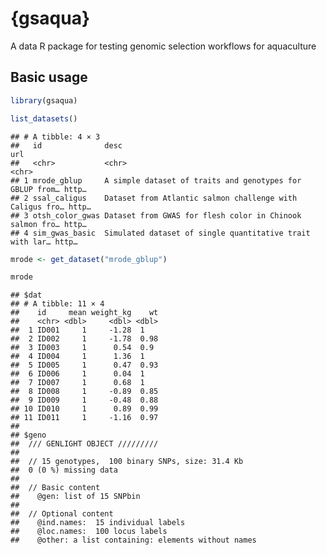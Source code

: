 
# {gsaqua}

A data R package for testing genomic selection workflows for aquaculture

## Basic usage

``` r
library(gsaqua)

list_datasets()
```

    ## # A tibble: 4 × 3
    ##   id              desc                                                     url  
    ##   <chr>           <chr>                                                    <chr>
    ## 1 mrode_gblup     A simple dataset of traits and genotypes for GBLUP from… http…
    ## 2 ssal_caligus    Dataset from Atlantic salmon challenge with Caligus fro… http…
    ## 3 otsh_color_gwas Dataset from GWAS for flesh color in Chinook salmon fro… http…
    ## 4 sim_gwas_basic  Simulated dataset of single quantitative trait with lar… http…

``` r
mrode <- get_dataset("mrode_gblup")

mrode
```

    ## $dat
    ## # A tibble: 11 × 4
    ##    id     mean weight_kg    wt
    ##    <chr> <dbl>     <dbl> <dbl>
    ##  1 ID001     1     -1.28  1   
    ##  2 ID002     1     -1.78  0.98
    ##  3 ID003     1      0.54  0.9 
    ##  4 ID004     1      1.36  1   
    ##  5 ID005     1      0.47  0.93
    ##  6 ID006     1      0.04  1   
    ##  7 ID007     1      0.68  1   
    ##  8 ID008     1     -0.89  0.85
    ##  9 ID009     1     -0.48  0.88
    ## 10 ID010     1      0.89  0.99
    ## 11 ID011     1     -1.16  0.97
    ## 
    ## $geno
    ##  /// GENLIGHT OBJECT /////////
    ## 
    ##  // 15 genotypes,  100 binary SNPs, size: 31.4 Kb
    ##  0 (0 %) missing data
    ## 
    ##  // Basic content
    ##    @gen: list of 15 SNPbin
    ## 
    ##  // Optional content
    ##    @ind.names:  15 individual labels
    ##    @loc.names:  100 locus labels
    ##    @other: a list containing: elements without names
